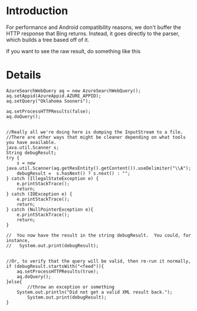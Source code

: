 # Introduction #

For performance and Android compatibility reasons, we don't buffer the HTTP response that Bing returns.  Instead, it goes directly to the parser, which builds a tree based off of it.

If you want to see the raw result, do something like this

# Details #
```
AzureSearchWebQuery aq = new AzureSearchWebQuery();
aq.setAppid(AzureAppid.AZURE_APPID);
aq.setQuery("Oklahoma Sooners");
		
aq.setProcessHTTPResults(false);
aq.doQuery();
		 
		
//Really all we're doing here is dumping the InputStream to a file.
//There are other ways that might be cleaner depending on what tools you have available.
java.util.Scanner s;
String debugResult;
try {
	s = new java.util.Scanner(aq.getResEntity().getContent()).useDelimiter("\\A");
	debugResult =  s.hasNext() ? s.next() : "";
} catch (IllegalStateException e) {
	e.printStackTrace();
	return;
} catch (IOException e) {
	e.printStackTrace();
	return;
} catch (NullPointerException e){
	e.printStackTrace();
	return;
}

//  You now have the result in the string debugResult.  You could, for instance, 		
//   System.out.print(debugResult);
		 

//Or, to verify that the query will be valid, then re-run it normally,
if (debugResult.startsWith("<feed")){
	aq.setProcessHTTPResults(true);
	aq.doQuery();
}else{
        //throw an exception or something
	System.out.println("Did not get a valid XML result back.");
        System.out.print(debugResult);
}

```